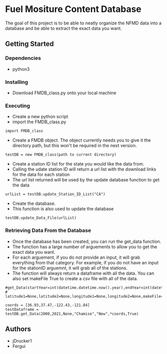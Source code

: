 # Fuel Mositure Content Database

The goal of this project is to be able to neatly organize the NFMD data into a database and be able to extract the exact data you want.

## Getting Started

### Dependencies

* python3

### Installing

* Download FMDB_class.py onto your local machine

### Executing

* Create a new python script
* import the FMDB_class.py

```
import FMDB_class
```

* Create a FMDB object. The object currently needs you to give it the directory path, but this won't be required in the next version.

```
testDB = new FMDB_class(path to current directory)
```

* Create a station ID list for the state you would like the data from. 
* Calling the udate station ID will return a url list with the download links for the data for each station
* The url list returned will be used by the update database function to get the data

```
urlList = testDB.update_Station_ID_List("CA")
```

* Create the database. 
* This function is also used to update the database

```
testDB.update_Data_File(urlList)
```

### Retrieving Data From the Database

* Once the database has been created, you can run the get_data function.
* The function has a large number of arguements to allow you to get the exact data you want.
* For each arguement, if you do not provide an input, it will grab everything from that category. For example, if you do not have an input for the stationID arguemnt, it will grab all of the stations. 
* The function will always return a dataframe with all the data. You can also set makeFile True to create a csv file with all of the data.

```
#get_Data(startYear=int(datetime.datetime.now().year),endYear=int(datetime.datetime.now().year),stationID=None,fuelType=None,fuelVariation=None,
#                 latitude1=None,latitude2=None,longitude1=None,longitude2=None,makeFile=False)

coords = [36.93,37.47,-122.43,-121.84]
testDataframe = testDB.get_Data(2000,2021,None,"Chamise","New",*coords,True)
```

## Authors

* jDrucker1
* Fergui
